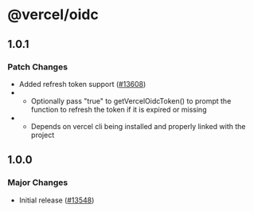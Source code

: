 # @vercel/oidc

## 1.0.1

### Patch Changes

- Added refresh token support ([#13608](https://github.com/vercel/vercel/pull/13608))
- - Optionally pass "true" to getVercelOidcToken() to prompt the function to refresh the token if it is expired or missing
- - Depends on vercel cli being installed and properly linked with the project

## 1.0.0

### Major Changes

- Initial release ([#13548](https://github.com/vercel/vercel/pull/13548))
